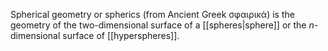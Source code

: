 Spherical geometry or spherics (from Ancient Greek σφαιρικά) is the geometry of the two-dimensional surface of a [[spheres|sphere]] or the $n$-dimensional surface of [[hyperspheres]].